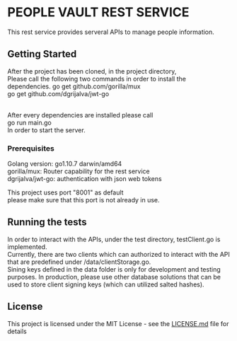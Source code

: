 
# PEOPLE VAULT REST SERVICE

This rest service provides serveral APIs to manage people information. 

## Getting Started

After the project has been cloned, in the project directory,<br/>
Please call the following two commands in order to install the dependencies. 
go get github.com/gorilla/mux <br/>
go get github.com/dgrijalva/jwt-go <br/>

<br/>
After every dependencies are installed please call <br/>
go run main.go <br/>
In order to start the server.

### Prerequisites

Golang version: go1.10.7 darwin/amd64<br/>
gorilla/mux: Router capability for the rest service<br/>
dgrijalva/jwt-go: authentication with json web tokens<br/>

This project uses port "8001" as default <br/>
please make sure that this port is not already in use.

## Running the tests

In order to interact with the APIs, under the test directory, testClient.go is implemented. <br/>
Currently, there are two clients which can authorized to interact with the API that are predefined under /data/clientStorage.go. <br/>
Sining keys defined in the data folder is only for development and testing purposes. In production, please use other database solutions that can be used to store client signing keys (which can utilized salted hashes). 

## License

This project is licensed under the MIT License - see the [LICENSE.md](LICENSE.md) file for details
